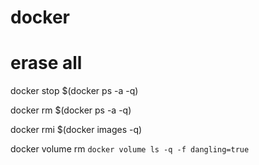 # docker




# erase all

docker stop $(docker ps -a -q)


docker rm $(docker ps -a -q)

docker rmi $(docker images -q)

docker volume rm `docker volume ls -q -f dangling=true`

